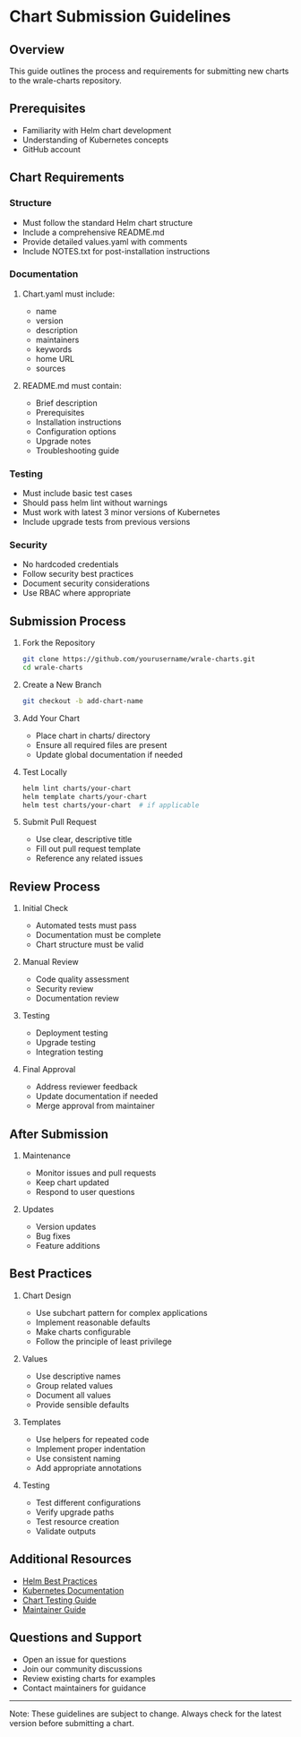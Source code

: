 # Chart Submission Guidelines

## Overview
This guide outlines the process and requirements for submitting new charts to the wrale-charts repository.

## Prerequisites
- Familiarity with Helm chart development
- Understanding of Kubernetes concepts
- GitHub account

## Chart Requirements

### Structure
- Must follow the standard Helm chart structure
- Include a comprehensive README.md
- Provide detailed values.yaml with comments
- Include NOTES.txt for post-installation instructions

### Documentation
1. Chart.yaml must include:
   - name
   - version
   - description
   - maintainers
   - keywords
   - home URL
   - sources

2. README.md must contain:
   - Brief description
   - Prerequisites
   - Installation instructions
   - Configuration options
   - Upgrade notes
   - Troubleshooting guide

### Testing
- Must include basic test cases
- Should pass helm lint without warnings
- Must work with latest 3 minor versions of Kubernetes
- Include upgrade tests from previous versions

### Security
- No hardcoded credentials
- Follow security best practices
- Document security considerations
- Use RBAC where appropriate

## Submission Process

1. Fork the Repository
   ```bash
   git clone https://github.com/yourusername/wrale-charts.git
   cd wrale-charts
   ```

2. Create a New Branch
   ```bash
   git checkout -b add-chart-name
   ```

3. Add Your Chart
   - Place chart in charts/ directory
   - Ensure all required files are present
   - Update global documentation if needed

4. Test Locally
   ```bash
   helm lint charts/your-chart
   helm template charts/your-chart
   helm test charts/your-chart  # if applicable
   ```

5. Submit Pull Request
   - Use clear, descriptive title
   - Fill out pull request template
   - Reference any related issues

## Review Process

1. Initial Check
   - Automated tests must pass
   - Documentation must be complete
   - Chart structure must be valid

2. Manual Review
   - Code quality assessment
   - Security review
   - Documentation review

3. Testing
   - Deployment testing
   - Upgrade testing
   - Integration testing

4. Final Approval
   - Address reviewer feedback
   - Update documentation if needed
   - Merge approval from maintainer

## After Submission

1. Maintenance
   - Monitor issues and pull requests
   - Keep chart updated
   - Respond to user questions

2. Updates
   - Version updates
   - Bug fixes
   - Feature additions

## Best Practices

1. Chart Design
   - Use subchart pattern for complex applications
   - Implement reasonable defaults
   - Make charts configurable
   - Follow the principle of least privilege

2. Values
   - Use descriptive names
   - Group related values
   - Document all values
   - Provide sensible defaults

3. Templates
   - Use helpers for repeated code
   - Implement proper indentation
   - Use consistent naming
   - Add appropriate annotations

4. Testing
   - Test different configurations
   - Verify upgrade paths
   - Test resource creation
   - Validate outputs

## Additional Resources

- [Helm Best Practices](https://helm.sh/docs/chart_best_practices/)
- [Kubernetes Documentation](https://kubernetes.io/docs/)
- [Chart Testing Guide](../TESTING.md)
- [Maintainer Guide](./MAINTAINER.md)

## Questions and Support

- Open an issue for questions
- Join our community discussions
- Review existing charts for examples
- Contact maintainers for guidance

---

Note: These guidelines are subject to change. Always check for the latest version before submitting a chart.